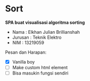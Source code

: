 # Sort

**SPA buat visualisasi algoritma sorting**

- Nama : Elkhan Julian Brillianshah
- Jurusan : Teknik Elektro
- NIM : 13219059


Pesan dan Harapan:
- [x] Vanilla boy
- [ ] Make custom html element
- [ ] Bisa masukin fungsi sendiri